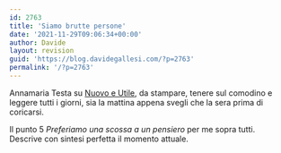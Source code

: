 ```yaml
---
id: 2763
title: 'Siamo brutte persone'
date: '2021-11-29T09:06:34+00:00'
author: Davide
layout: revision
guid: 'https://blog.davidegallesi.com/?p=2763'
permalink: '/?p=2763'
---
```


Annamaria Testa su [Nuovo e Utile](https://nuovoeutile.it/tendiamo-a-essere-brutte-persone/), da stampare, tenere sul comodino e leggere tutti i giorni, sia la mattina appena svegli che la sera prima di coricarsi.

Il punto 5 *Preferiamo una scossa a un pensiero* per me sopra tutti.  
Descrive con sintesi perfetta il momento attuale.
